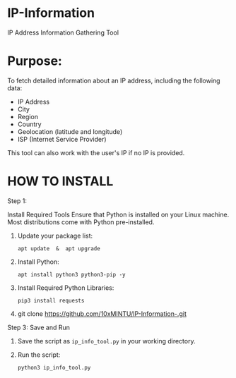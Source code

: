# IP-Information 
IP Address Information Gathering Tool  

# Purpose: 
To fetch detailed information about an IP address, including the following data:
- IP Address
- City
- Region
- Country
- Geolocation (latitude and longitude)
- ISP (Internet Service Provider)  

This tool can also work with the user's IP if no IP is provided.

# HOW TO INSTALL

Step 1: 

Install Required Tools
Ensure that Python is installed on your Linux machine. Most distributions come with Python pre-installed.

1. Update your package list:
  
   `apt update  &  apt upgrade`

2. Install Python:
  
   `apt install python3 python3-pip -y`
  

3. Install Required Python Libraries:
   
   `pip3 install requests`

4. git clone https://github.com/10xMINTU/IP-Information-.git  
  
Step 3: Save and Run

1. Save the script as 
`ip_info_tool.py` in your working directory.

3. Run the script:
   
   `python3 ip_info_tool.py`
   














 

